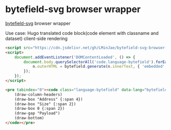 bytefield-svg browser wrapper
===

[bytefield-svg](https://github.com/Deep-Symmetry/bytefield-svg) browser wrapper

Use case: Hugo translated code block(code element with classname and dataset) client-side rendering
```html
<script src="https://cdn.jsdelivr.net/gh/LMinJae/bytefield-svg-browser-wrapper/dist/bundle.js"></script>
<script>
	document.addEventListener('DOMContentLoaded', () => {
		document.body.querySelectorAll('code.language-bytefield').forEach(n => {
			n.outerHTML = bytefield.generate(n.innerText, { 'embedded': true });
		});
	});
</script>

<pre tabindex="0"><code class="language-bytefield" data-lang="bytefield">(def row-header-fn {})
	(draw-column-headers)
	(draw-box "Address" {:span 4})
	(draw-box "Size" {:span 2})
	(draw-box 0 {:span 2})
	(draw-gap "Payload")
	(draw-bottom)
</code></pre>
```
